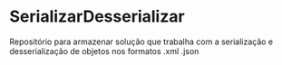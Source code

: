 # SerializarDesserializar
Repositório para armazenar solução que trabalha com a serialização e desserialização de objetos nos formatos .xml .json
